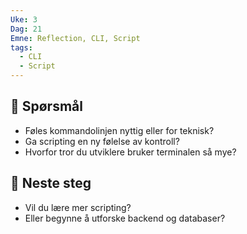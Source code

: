 ```yaml
---
Uke: 3
Dag: 21
Emne: Reflection, CLI, Script
tags:
  - CLI
  - Script
---
```

## 🤔 Spørsmål
- Føles kommandolinjen nyttig eller for teknisk?
- Ga scripting en ny følelse av kontroll?
- Hvorfor tror du utviklere bruker terminalen så mye?

## 📌 Neste steg
- Vil du lære mer scripting?
- Eller begynne å utforske backend og databaser?